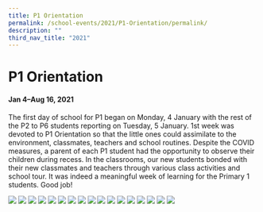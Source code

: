 ```yaml
---
title: P1 Orientation
permalink: /school-events/2021/P1-Orientation/permalink/
description: ""
third_nav_title: "2021"
---
```

# P1 Orientation

#### Jan 4–Aug 16, 2021

The first day of school for P1 began on Monday, 4 January with the rest of the P2 to P6 students reporting on Tuesday, 5 January. 1st week was devoted to P1 Orientation so that the little ones could assimilate to the environment, classmates, teachers and school routines. Despite the COVID measures, a parent of each P1 student had the opportunity to observe their children during recess. In the classrooms, our new students bonded with their new classmates and teachers through various class activities and school tour. It was indeed a meaningful week of learning for the Primary 1 students. Good job!

![](/images/P1Orientation.png)
![](/images/P1Orientation2.png)
![](/images/P1Orientation3.png)
![](/images/P1Orientation4.png)
![](/images/P1Orientation5.png)
![](/images/P1Orientation6.png)
![](/images/P1Orientation7.png)
![](/images/P1Orientation8.png)
![](/images/P1Orientation9.png)
![](/images/P1Orientation10.png)
![](/images/P1Orientation11.png)
![](/images/P1Orientation12.png)
![](/images/P1Orientation13.png)
![](/images/P1Orientation14.png)
![](/images/P1Orientation15.png)
![](/images/P1Orientation16.png)
![](/images/P1Orientation17.png)